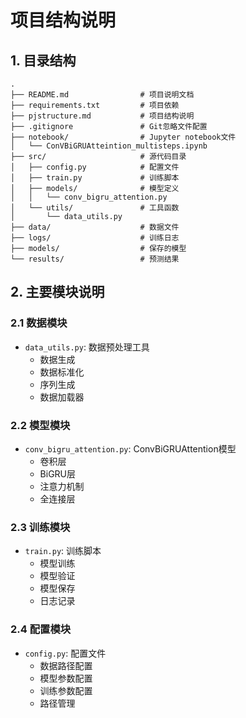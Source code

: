 # 项目结构说明

## 1. 目录结构

```
.
├── README.md                # 项目说明文档
├── requirements.txt         # 项目依赖
├── pjstructure.md           # 项目结构说明
├── .gitignore               # Git忽略文件配置
├── notebook/                # Jupyter notebook文件
│   └── ConVBiGRUAtteintion_multisteps.ipynb
├── src/                     # 源代码目录
│   ├── config.py            # 配置文件
│   ├── train.py             # 训练脚本
│   ├── models/              # 模型定义
│   │   └── conv_bigru_attention.py
│   └── utils/               # 工具函数
│       └── data_utils.py
├── data/                    # 数据文件
├── logs/                    # 训练日志
├── models/                  # 保存的模型
└── results/                 # 预测结果
```

## 2. 主要模块说明

### 2.1 数据模块
- `data_utils.py`: 数据预处理工具
  - 数据生成
  - 数据标准化
  - 序列生成
  - 数据加载器

### 2.2 模型模块
- `conv_bigru_attention.py`: ConvBiGRUAttention模型
  - 卷积层
  - BiGRU层
  - 注意力机制
  - 全连接层

### 2.3 训练模块
- `train.py`: 训练脚本
  - 模型训练
  - 模型验证
  - 模型保存
  - 日志记录

### 2.4 配置模块
- `config.py`: 配置文件
  - 数据路径配置
  - 模型参数配置
  - 训练参数配置
  - 路径管理
